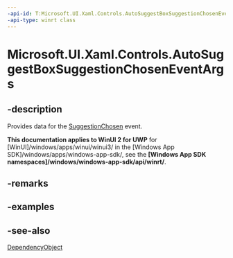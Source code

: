 ```yaml
---
-api-id: T:Microsoft.UI.Xaml.Controls.AutoSuggestBoxSuggestionChosenEventArgs
-api-type: winrt class
---
```


<!-- Class syntax.
public class AutoSuggestBoxSuggestionChosenEventArgs : Windows.UI.Xaml.DependencyObject, Windows.UI.Xaml.Controls.IAutoSuggestBoxSuggestionChosenEventArgs
-->

# Microsoft.UI.Xaml.Controls.AutoSuggestBoxSuggestionChosenEventArgs

## -description
Provides data for the [SuggestionChosen](autosuggestbox_suggestionchosen.md) event.

**This documentation applies to WinUI 2 for UWP** for [WinUI]/windows/apps/winui/winui3/ in the [Windows App SDK]/windows/apps/windows-app-sdk/, see the **[Windows App SDK namespaces]/windows/windows-app-sdk/api/winrt/**.

## -remarks

## -examples

## -see-also
[DependencyObject](../microsoft.ui.xaml/dependencyobject.md)
